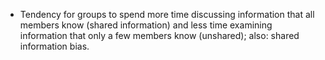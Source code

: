 - Tendency for groups to spend more time discussing information that all members know (shared information) and less time examining information that only a few members know (unshared); also: shared information bias.